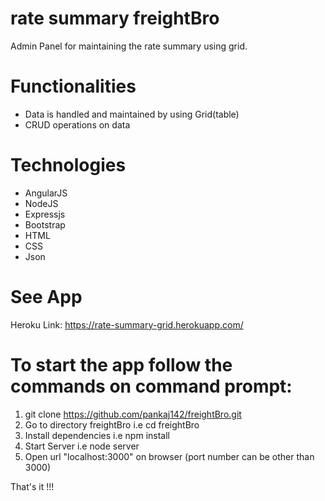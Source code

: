 # rate summary freightBro

Admin Panel for maintaining the rate summary using grid.

# Functionalities

* Data is handled and maintained by using Grid(table)
* CRUD operations on data 

# Technologies
* AngularJS
* NodeJS
* Expressjs
* Bootstrap
* HTML
* CSS
* Json


# See App

Heroku Link: https://rate-summary-grid.herokuapp.com/

# To start the app follow the commands on command prompt:

1) git clone https://github.com/pankaj142/freightBro.git
2) Go to directory freightBro i.e cd freightBro
3) Install dependencies i.e npm install
4) Start Server i.e node server
5) Open url "localhost:3000" on browser (port number can be other than 3000)

That's it !!!
